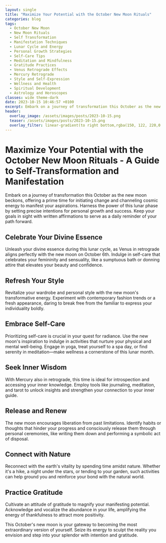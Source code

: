 ```yaml
---
layout: single
title: "Maximize Your Potential with the October New Moon Rituals"
categories: blog
tags:
  - October New Moon
  - New Moon Rituals
  - Self Transformation
  - Manifestation Techniques
  - Lunar Cycle and Energy
  - Personal Growth Strategies
  - Self-Care Tips
  - Meditation and Mindfulness
  - Gratitude Practices
  - Venus Retrograde Effects
  - Mercury Retrograde
  - Style and Self-Expression
  - Wellness and Health
  - Spiritual Development
  - Astrology and Horoscopes
classes: wide theme-dark
date: 2023-10-15 10:46:57 +0100
excerpt: Embark on a journey of transformation this October as the new moon beckons, offering a prime time for initiating change and channeling cosmic energy to manifest your aspirations.
header:
  overlay_image: /assets/images/posts/2023-10-15.png
  teaser: /assets/images/posts/2023-10-15.png
  overlay_filter: linear-gradient(to right bottom,rgba(150, 122, 220,0.8), rgba(255,245,208,0.5))
---
```


# Maximize Your Potential with the October New Moon Rituals - A Guide to Self-Transformation and Manifestation

Embark on a journey of transformation this October as the new moon beckons, offering a prime time for initiating change and channeling cosmic energy to manifest your aspirations. Harness the power of this lunar phase by setting precise intentions for personal growth and success. Keep your goals in sight with written affirmations to serve as a daily reminder of your path forward.

## Celebrate Your Divine Essence

Unleash your divine essence during this lunar cycle, as Venus in retrograde aligns perfectly with the new moon on October 6th. Indulge in self-care that celebrates your femininity and sensuality, like a sumptuous bath or donning attire that elevates your beauty and confidence.

## Refresh Your Style

Revitalize your wardrobe and personal style with the new moon's transformative energy. Experiment with contemporary fashion trends or a fresh appearance, daring to break free from the familiar to express your individuality boldly.

## Embrace Self-Care

Prioritizing self-care is crucial in your quest for radiance. Use the new moon's inspiration to indulge in activities that nurture your physical and mental well-being. Engage in yoga, treat yourself to a spa day, or find serenity in meditation—make wellness a cornerstone of this lunar month.

## Seek Inner Wisdom

With Mercury also in retrograde, this time is ideal for introspection and accessing your inner knowledge. Employ tools like journaling, meditation, and tarot to unlock insights and strengthen your connection to your inner guide.

## Release and Renew

The new moon encourages liberation from past limitations. Identify habits or thoughts that hinder your progress and consciously release them through personal ceremonies, like writing them down and performing a symbolic act of disposal.

## Connect with Nature

Reconnect with the earth's vitality by spending time amidst nature. Whether it's a hike, a night under the stars, or tending to your garden, such activities can help ground you and reinforce your bond with the natural world.

## Practice Gratitude

Cultivate an attitude of gratitude to magnify your manifesting potential. Acknowledge and vocalize the abundance in your life, amplifying the energy of thankfulness to attract more positivity.

This October's new moon is your gateway to becoming the most extraordinary version of yourself. Seize its energy to sculpt the reality you envision and step into your splendor with intention and gratitude.
